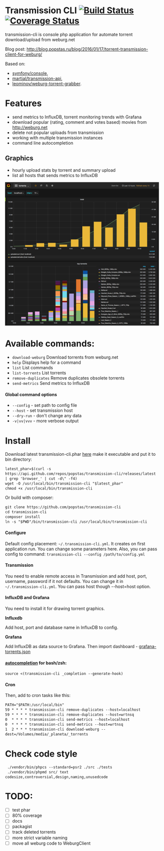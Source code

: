 # Transmission CLI [![Build Status](https://travis-ci.org/popstas/transmission-cli.svg?branch=master)](https://travis-ci.org/popstas/transmission-cli) [![Coverage Status](https://coveralls.io/repos/github/popstas/transmission-cli/badge.svg?branch=master)](https://coveralls.io/github/popstas/transmission-cli?branch=master)

transmission-cli is console php application for automate torrent download/upload from weburg.net

Blog post: http://blog.popstas.ru/blog/2016/01/17/torrent-transmission-client-for-weburg/

Based on:

- [symfony/console](http://symfony.com/doc/current/components/console/index.html),
- [martial/transmission-api](https://github.com/MartialGeek/transmission-api),
- [leominov/weburg-torrent-grabber](https://github.com/leominov/weburg-torrent-grabber).

# Features
- send metrics to InfluxDB, torrent monitoring trends with Grafana
- download popular (rating, comment and votes based) movies from http://weburg.net
- delete not popular uploads from transmission
- working with multiple transmission instances
- command line autocompletion

## Graphics

- hourly upload stats by torrent and summary upload
- list all hosts that sends metrics to InfluxDB

![Screenshot](doc/img/grafana.png?raw=true)


# Available commands:
- `download-weburg`    Download torrents from weburg.net
- `help`               Displays help for a command
- `list`               List commands
- `list-torrents`      List torrents
- `remove-duplicates`  Remove duplicates obsolete torrents
- `send-metrics`       Send metrics to InfluxDB

#### Global command options
- `--config` - set path to config file
- `--host` - set transmission host
- `--dry-run` - don't change any data
- `-v|vv|vvv` - more verbose output


# Install
Download latest transmission-cli.phar [here](https://github.com/popstas/transmission-cli/releases/latest)
make it executable and put it to bin directory:
```
latest_phar=$(curl -s https://api.github.com/repos/popstas/transmission-cli/releases/latest | grep 'browser_' | cut -d\" -f4)
wget -O /usr/local/bin/transmission-cli "$latest_phar"
chmod +x /usr/local/bin/transmission-cli
```

Or build with composer:
```
git clone https://github.com/popstas/transmission-cli
cd transmission-cli
composer install
ln -s "$PWD"/bin/transmission-cli /usr/local/bin/transmission-cli
```

#### Configure
Default config placement: `~/.transmission-cli.yml`. It creates on first application run.
You can change some parameters here.
Also, you can pass config to command: `transmission-cli --config /path/to/config.yml`


#### Transmission
You need to enable remote access in Transmission
and add host, port, username, password if it not defaults.
You can change it in `~/.transmission-cli.yml`.
You can pass host though --host=host option.

#### InfluxDB and Grafana
You need to install it for drawing torrent graphics.

**Influxdb**

Add host, port and database name in InfluxDB to config.

**Grafana**

Add InfluxDB as data source to Grafana.
Then import dashboard - [grafana-torrents.json](doc/grafana-torrents.json)

#### [autocompletion](https://github.com/stecman/symfony-console-completion) for bash/zsh:
```
source <(transmission-cli _completion --generate-hook)
```


#### Cron
Then, add to cron tasks like this:
```
PATH="$PATH:/usr/local/bin"
59 * * * * transmission-cli remove-duplicates --host=localhost
59 * * * * transmission-cli remove-duplicates --host=wrtnsq
0  * * * * transmission-cli send-metrics --host=localhost
0  * * * * transmission-cli send-metrics --host=wrtnsq
1  2 * * * transmission-cli download-weburg --dest=/Volumes/media/_planeta/_torrents
```


# Check code style
```
 ./vendor/bin/phpcs --standard=psr2 ./src ./tests
 ./vendor/bin/phpmd src/ text codesize,controversial,design,naming,unusedcode
```

# TODO:
- [ ] test phar
- [ ] 80% coverage
- [ ] docs
- [ ] packagist
- [ ] track deleted torrents
- [ ] more strict variable naming
- [ ] move all weburg code to WeburgClient